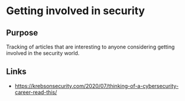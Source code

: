 # Getting involved in security

## Purpose

Tracking of articles that are interesting to anyone considering getting involved in the security world.

## Links

- https://krebsonsecurity.com/2020/07/thinking-of-a-cybersecurity-career-read-this/
